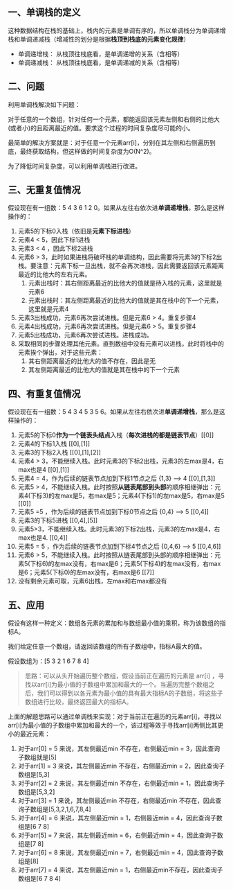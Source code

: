 ## 一、单调栈的定义

这种数据结构在栈的基础上，栈内的元素是单调有序的，所以单调栈分为单调递增栈和单调递减栈（增减性的划分是根据**栈顶到栈底的元素变化规律**）

- 单调递增栈： 从栈顶往栈底看，是单调递增的关系（含相等）
- 单调递减栈： 从栈顶往栈底看，是单调递减的关系（含相等）



## 二、问题

利用单调栈解决如下问题：

对于任意的一个数组，针对任何一个元素，都能返回该元素左侧和右侧的比他大(或者小)的且距离最近的值。要求这个过程的时间复杂度尽可能的小。

最简单的解决方案就是：对于任意一个元素arr[i]，分别在其左侧和右侧遍历到底，最终获取结构，但这样做的时间复杂度为O(N^2)。

为了降低时间复杂度，可以利用单调栈进行改进。

## 三、无重复值情况

假设现在有一组数：5 4 3 6 1 2 0。如果从左往右依次进**单调递增栈**，那么是这样操作的：

1. 元素5的下标0入栈（依旧是**元素下标进栈**）
2. 元素4 < 5，因此下标1进栈
3. 元素3 < 4 ，因此下标2进栈
4. 元素6 > 3，此时如果进栈将破坏栈的单调结构，因此需要将元素3的下标2出栈。要注意：元素下标一旦出栈，就不会再次进栈，因此需要返回该元素距离最近的比他大的左右元素。
   1. 元素出栈时：其右侧距离最近的比他大的值就是待入栈的元素，这里就是元素6
   2. 元素出栈时：其左侧距离最近的比他大的值就是其在栈中的下一个元素，这里就是元素4
5. 元素3出栈成功，元素6再次尝试进栈。但是元素6 > 4。重复步骤4
6. 元素4出栈成功，元素6再次尝试进栈。但是元素6 > 5。重复步骤4
7. 元素5出栈成功，元素6再次尝试进栈。进栈成功。
8. 采取相同的步骤处理其他元素。直到数组中没有元素可以进栈，此时将栈中的元素挨个弹出，对于这些元素：
   1. 其右侧距离最近的比他大的值不存在，因此是无
   2. 其左侧距离最近的比他大的值就是其在栈中的下一个元素

## 四、有重复值情况

假设现在有一组数：5 4 3 4 5 3 5 6。如果从左往右依次进**单调递增栈**，那么是这样操作的：

1. 元素5的下标0**作为一个链表头结点**入栈（**每次进栈的都是链表节点**）[[0]]
2. 元素4的下标1入栈  [[0],[1]]
3. 元素3的下标2入栈   [[0],[1],[2]]
4. 元素4 > 3，不能继续入栈。此时元素3的下标2出栈，元素3的左max是4，右max也是4  [[0],[1]]
5. 元素4 = 4，作为后续的链表节点加到下标1节点之后 {1,3} --> 4   [[0],[1,3]]
6. 元素5 > 4，不能继续入栈。此时按照**从链表尾部到头部**的顺序相继弹出：元素4(下标3)的左max是5，右max是5；元素4(下标1)的左max是5，右max是5   [[0]]
7. 元素5 =5 ，作为后续的链表节点加到下标0节点之后 {0,4} --> 5   [[0,4]]
8. 元素3的下标5进栈   [[0,4],[5]]
9. 元素5>3，不能继续入栈。此时元素3的下标2出栈，元素3的左max是4，右max也是4.  [[0,4]]
10. 元素5 = 5 ，作为后续的链表节点加到下标4节点之后 {0,4,6} --> 5   [[0,4,6]]
11. 元素6 > 5，不能继续入栈。此时按照从链表尾部到头部的顺序相继弹出：元素5(下标6)的左max没有，右max是6；元素5(下标4)的左max没有，右max是6；元素5(下标0)的左max没有，右max是6       [[7]]
12. 没有剩余元素可取，元素6出栈，左max和右max都没有

## 五、应用

假设有这样一种定义：数组各元素的累加和与数组最小值的乘积，称为该数组的指标A。

我们给定任意一个数组，请返回该数组的所有子数组中，指标A最大的值。

假设数组为：[5 3 2 1 6 7 8 4]

> 思路：可以从头开始遍历整个数组，假设当前正在遍历的元素是 arr[i] ，寻找以arr[i]为最小值的子数组中累加和最大的一个。当遍历完整个数组之后，我们可以得到以各元素为最小值的具有最大指标A的子数组，将这些子数组进行比较，最终返回最大的指标A。

上面的解题思路可以通过单调栈来实现：对于当前正在遍历的元素arr[i]，寻找以arr[i]为最小值的子数组中累加和最大的一个，该过程等效于寻找arr[i]两侧比其更小的最近元素：

1. 对于arr[0] = 5 来说，其左侧最近min 不存在，右侧最近min = 3，因此查询子数组就是[5]
2. 对于arr[1] = 3 来说，其左侧最近min 不存在，右侧最近min = 2，因此查询子数组是[5,3]
3. 对于arr[2] = 2 来说，其左侧最近min 不存在，右侧最近min = 1，因此查询子数组是[5,3,2]
4. 对于arr[3] = 1 来说，其左侧最近min 不存在，右侧最近min 不存在，因此查询子数组是[5,3,2,1,6,7,8,4]
5. 对于arr[4] = 6 来说，其左侧最近min = 1，右侧最近min = 4，因此查询子数组是[6 7 8]
6. 对于arr[5] = 7 来说，其左侧最近min = 6，右侧最近min = 4，因此查询子数组是[7 8]
7. 对于arr[6] = 8 来说，其左侧最近min = 7，右侧最近min = 4，因此查询子数组是[8]
8. 对于arr[7] = 4 来说，其左侧最近min = 1，右侧最近min不存在，因此查询子数组是[6 7 8 4]